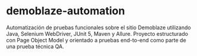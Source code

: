 # demoblaze-automation
Automatización de pruebas funcionales sobre el sitio Demoblaze utilizando Java, Selenium WebDriver, JUnit 5, Maven y Allure. Proyecto estructurado con Page Object Model y orientado a pruebas end-to-end como parte de una prueba técnica QA.
